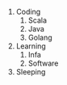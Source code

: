 1. Coding  
    1. Scala
    2. Java
    3. Golang
2. Learning  
    1. Infa  
    2. Software  
3. Sleeping
